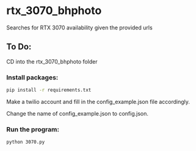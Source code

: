 # rtx_3070_bhphoto
Searches for RTX 3070 availability given the provided urls

## To Do:
CD into the rtx_3070_bhphoto folder
### Install packages:

```bash
pip install -r requirements.txt
```
Make a twilio account and fill in the config_example.json file accordingly.

Change the name of config_example.json to config.json.

### Run the program:

```bash
python 3070.py
```


